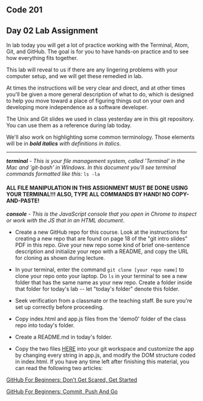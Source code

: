 ## Code 201
## Day 02 Lab Assignment

In lab today you will get a lot of practice working with the Terminal, Atom, Git, and GitHub. The goal is for you to have hands-on practice and to see how everything fits together.

This lab will reveal to us if there are any lingering problems with your computer setup, and we will get these remedied in lab.

At times the instructions will be very clear and direct, and at other times you'll be given a more general description of what to do, which is designed to help you move toward a place of figuring things out on your own and developing more independence as a software developer.

The Unix and Git slides we used in class yesterday are in this git repository. You can use them as a reference during lab today.

We'll also work on highlighting some common terminology. Those elements will be in ***bold italics*** *with definitions in italics*.

---
***terminal*** *- This is your file management system, called 'Terminal' in the Mac and 'git-bash' in Windows. In this document you'll see terminal commands formatted like this:* ```ls -la```

#### ALL FILE MANIPULATION IN THIS ASSIGNMENT MUST BE DONE USING YOUR TERMINAL!!! ALSO, TYPE ALL COMMANDS BY HAND! NO COPY-AND-PASTE!

***console*** *- This is the JavaScript console that you open in Chrome to inspect or work with the JS that in an HTML document*.

* Create a new GitHub repo for this course. Look at the instructions for creating a new repo that are found on page 18 of the "git intro slides" PDF in this repo. Give your new repo some kind of brief one-sentence description and initialize your repo with a README, and copy the URL for cloning as shown during lecture.

* In your terminal, enter the command `git clone [your repo name]` to clone your repo onto your laptop. Do `ls` in your terminal to see a new folder that has the same name as your new repo. Create a folder inside that folder for today's lab -- let "today's folder" denote this folder.

* Seek verification from a classmate or the teaching staff. Be sure you're set up correctly before proceeding.

* Copy index.html and app.js files from the 'demo0' folder of the class repo into today's folder.

* Create a README.md in today's folder.

* Copy the two files [HERE](https://github.com/codefellows/portland-201d3/tree/master/day01_week1_mon/lecture/demo_QandA_simple) into your git workspace and customize the app by changing every string in app.js, and modify the DOM structure coded in index.html. If you have any time left after finishing this material, you can read the following two articles:

[GitHub For Beginners: Don't Get Scared, Get Started](http://readwrite.com/2013/09/30/understanding-github-a-journey-for-beginners-part-1)

[GitHub For Beginners: Commit, Push And Go](http://readwrite.com/2013/10/02/github-for-beginners-part-2)
